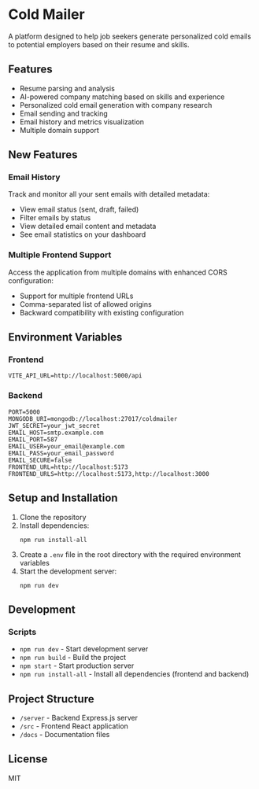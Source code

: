 # Cold Mailer

A platform designed to help job seekers generate personalized cold emails to potential employers based on their resume and skills.

## Features

- Resume parsing and analysis
- AI-powered company matching based on skills and experience
- Personalized cold email generation with company research
- Email sending and tracking
- Email history and metrics visualization
- Multiple domain support

## New Features

### Email History

Track and monitor all your sent emails with detailed metadata:
- View email status (sent, draft, failed)
- Filter emails by status
- View detailed email content and metadata
- See email statistics on your dashboard

### Multiple Frontend Support

Access the application from multiple domains with enhanced CORS configuration:
- Support for multiple frontend URLs
- Comma-separated list of allowed origins
- Backward compatibility with existing configuration

## Environment Variables

### Frontend

```
VITE_API_URL=http://localhost:5000/api
```

### Backend

```
PORT=5000
MONGODB_URI=mongodb://localhost:27017/coldmailer
JWT_SECRET=your_jwt_secret
EMAIL_HOST=smtp.example.com
EMAIL_PORT=587
EMAIL_USER=your_email@example.com
EMAIL_PASS=your_email_password
EMAIL_SECURE=false
FRONTEND_URL=http://localhost:5173
FRONTEND_URLS=http://localhost:5173,http://localhost:3000
```

## Setup and Installation

1. Clone the repository
2. Install dependencies:
   ```
   npm run install-all
   ```
3. Create a `.env` file in the root directory with the required environment variables
4. Start the development server:
   ```
   npm run dev
   ```

## Development

### Scripts

- `npm run dev` - Start development server
- `npm run build` - Build the project
- `npm start` - Start production server
- `npm run install-all` - Install all dependencies (frontend and backend)

## Project Structure

- `/server` - Backend Express.js server
- `/src` - Frontend React application
- `/docs` - Documentation files

## License

MIT
